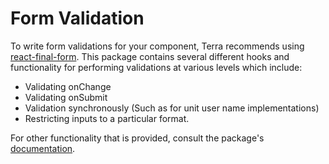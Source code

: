 # Form Validation

To write form validations for your component, Terra recommends using [react-final-form](https://github.com/final-form/react-final-form). This package contains several different hooks and functionality for performing validations at various levels which include:

- Validating onChange
- Validating onSubmit
- Validation synchronously (Such as for unit user name implementations)
- Restricting inputs to a particular format.

For other functionality that is provided, consult the package's [documentation](https://github.com/final-form/react-final-form).


